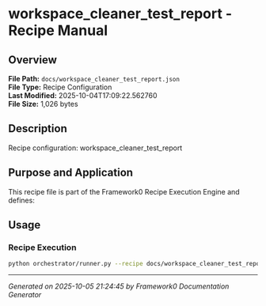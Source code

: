 # workspace_cleaner_test_report - Recipe Manual

## Overview
**File Path:** `docs/workspace_cleaner_test_report.json`  
**File Type:** Recipe Configuration  
**Last Modified:** 2025-10-04T17:09:22.562760  
**File Size:** 1,026 bytes  

## Description
Recipe configuration: workspace_cleaner_test_report

## Purpose and Application
This recipe file is part of the Framework0 Recipe Execution Engine and defines:

## Usage

### Recipe Execution
```bash
python orchestrator/runner.py --recipe docs/workspace_cleaner_test_report.json
```


---
*Generated on 2025-10-05 21:24:45 by Framework0 Documentation Generator*

